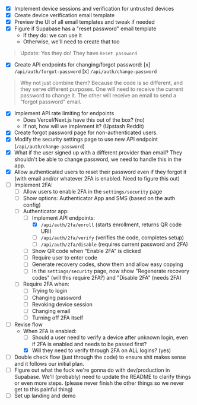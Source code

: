 - [x] Implement device sessions and verification for untrusted devices
- [x] Create device verification email template
- [x] Preview the UI of all email templates and tweak if needed
- [x] Figure if Supabase has a "reset password" email template
    - If they do: we can use it
    - Otherwise, we'll need to create that too

> Update: Yes they do! They have `Reset password`

- [x] Create API endpoints for changing/forgot password:
    [x] `/api/auth/forgot-password`
    [x] `/api/auth/change-password`

> Why not just combine them? Because the code is so different, and they serve different purposes. One will need to receive the current password to change it. The other will receive an email to send a "forgot password" email.

- [x] Implement API rate limiting for endpoints
    - Does Vercel/Next.js have this out of the box? (no)
    - If not, how will we implement it? (Upstash Reddit)
- [x] Create forgot password page for non-authenticated users.
- [x] Modify the security settings page to use new API endpoint (`/api/auth/change-password`)
- [x] What if the user signed up with a different provider than email? They shouldn't be able to change password, we need to handle this in the app.
- [x] Allow authenticated users to reset their password even if they forgot it (with email and/or whatever 2FA is enabled. Need to figure this out)
- [ ] Implement 2FA:
    - [ ] Allow users to enable 2FA in the `settings/security` page
    - [ ] Show options: Authenticator App and SMS (based on the auth config)
    - [ ] Authenticator app:
        - [ ] Implement API endpoints:
            - [x] `/api/auth/2fa/enroll` (starts enrollment, returns QR code URI)
            - [ ] `/api/auth/2fa/verify` (verifies the code, completes setup)
            - [ ] `/api/auth/2fa/disable` (requires current password and 2FA)
        - [ ] Show QR code when "Enable 2FA" is clicked
        - [ ] Require user to enter code
        - [ ] Generate recovery codes, show them and allow easy copying
        - [ ] In the `settings/security` page, now show "Regenerate recovery codes" (will this require 2FA?) and "Disable 2FA" (needs 2FA)
    - [ ] Require 2FA when:
        - [ ] Trying to login
        - [ ] Changing password
        - [ ] Revoking device session
        - [ ] Changing email
        - [ ] Turning off 2FA itself
- [ ] Revise flow
    - When 2FA is enabled:
        - [ ] Should a user need to verify a device after unknown login, even if 2FA is enabled and needs to be passed first?
        - [x] Will they need to verify through 2FA on ALL logins? (yes)
- [ ] Double check flow (just through the code) to ensure shit makes sense and it follows our initial plan.
- [ ] Figure out what the fuck we're gonna do with dev/production in Supabase. We'll (probably) need to update the README to clarify things or even more steps. (please never finish the other things so we never get to this painful thing)
- [ ] Set up landing and demo